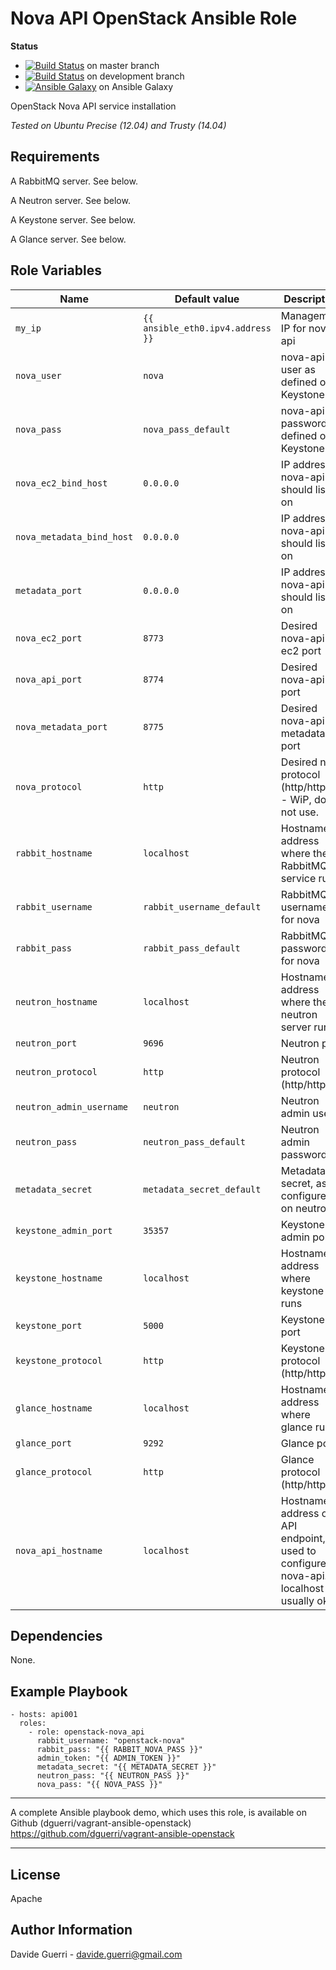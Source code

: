 Nova API OpenStack Ansible Role
=========

**Status**
* [![Build Status](https://travis-ci.org/openstack-ansible-galaxy/openstack-nova_api.svg?branch=master)](https://travis-ci.org/openstack-ansible-galaxy/openstack-nova_api) on master branch
* [![Build Status](https://travis-ci.org/openstack-ansible-galaxy/openstack-nova_api.svg?branch=development)](https://travis-ci.org/openstack-ansible-galaxy/openstack-nova_api) on development branch
* [![Ansible Galaxy](http://img.shields.io/badge/dguerri-openstack--nova_api-blue.svg)](https://galaxy.ansible.com/list#/roles/1777) on Ansible Galaxy

OpenStack Nova API service installation

_Tested on Ubuntu Precise (12.04) and Trusty (14.04)_

Requirements
------------

A RabbitMQ server. See below.

A Neutron server. See below.

A Keystone server. See below.

A Glance server. See below.

Role Variables
--------------

| Name | Default value | Description |
|---  |---  |---  |
| `my_ip` | `{{ ansible_eth0.ipv4.address }}` | Management IP for nova-api |
| `nova_user` | `nova` | nova-api user as defined on Keystone|
| `nova_pass` | `nova_pass_default` | nova-api password as defined on Keystone|
| `nova_ec2_bind_host` | `0.0.0.0` | IP address nova-api should listen on |
| `nova_metadata_bind_host` | `0.0.0.0` | IP address nova-api should listen on |
| `metadata_port` | `0.0.0.0` | IP address nova-api should listen on |
| `nova_ec2_port` | `8773` | Desired nova-api ec2 port |
| `nova_api_port` | `8774` | Desired nova-api port |
| `nova_metadata_port` | `8775` | Desired nova-api metadata port |
| `nova_protocol` | `http` | Desired nova protocol (http/https) - WiP, do not use. |
| `rabbit_hostname` | `localhost` | Hostname/IP address where the RabbitMQ service runs |
| `rabbit_username` | `rabbit_username_default` | RabbitMQ username for nova |
| `rabbit_pass` | `rabbit_pass_default` | RabbitMQ password for nova |
| `neutron_hostname` | `localhost` | Hostname/IP address where the neutron server runs |
| `neutron_port` | `9696` | Neutron port |
| `neutron_protocol` | `http` | Neutron protocol (http/https) |
| `neutron_admin_username` | `neutron` | Neutron admin user |
| `neutron_pass` | `neutron_pass_default` | Neutron admin password |
| `metadata_secret` | `metadata_secret_default` | Metadata secret, as configured on neutron |
| `keystone_admin_port` | `35357` | Keystone admin port |
| `keystone_hostname` | `localhost` | Hostname/IP address where keystone runs |
| `keystone_port` | `5000` | Keystone port |
| `keystone_protocol` | `http` | Keystone protocol (http/https) |
| `glance_hostname` | `localhost` | Hostname/IP address where glance runs |
| `glance_port` | `9292` | Glance port |
| `glance_protocol` | `http` | Glance protocol (http/https) |
| `nova_api_hostname` | `localhost` | Hostname/IP address of API endpoint, used to configure nova-api. localhost is usually ok |


Dependencies
------------

None.

Example Playbook
----------------

    - hosts: api001
      roles:
        - role: openstack-nova_api
          rabbit_username: "openstack-nova"
          rabbit_pass: "{{ RABBIT_NOVA_PASS }}"
          admin_token: "{{ ADMIN_TOKEN }}"
          metadata_secret: "{{ METADATA_SECRET }}"
          neutron_pass: "{{ NEUTRON_PASS }}"
          nova_pass: "{{ NOVA_PASS }}"

---

A complete Ansible playbook demo, which uses this role, is available on Github (dguerri/vagrant-ansible-openstack) <https://github.com/dguerri/vagrant-ansible-openstack>

---


License
-------

Apache

Author Information
------------------

Davide Guerri - davide.guerri@gmail.com
